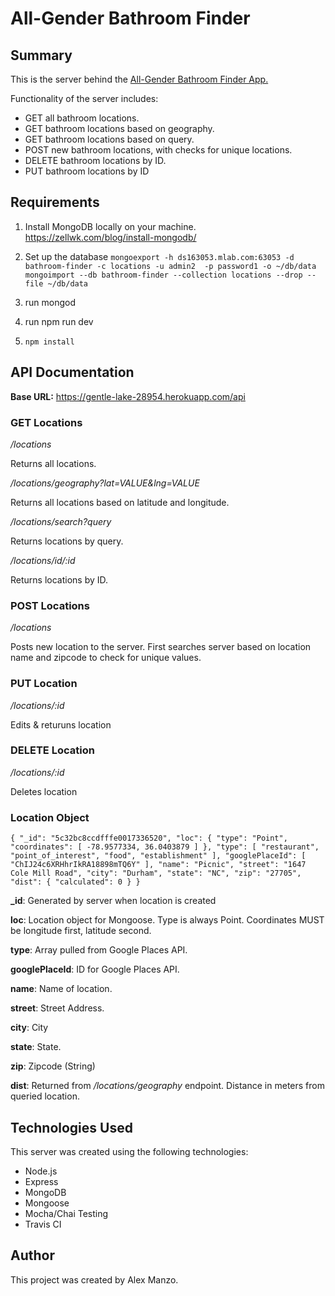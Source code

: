 # All-Gender Bathroom Finder

## Summary

This is the server behind the [All-Gender Bathroom Finder App.](https://github.com/alexmanzo/bathroom-finder-app)

Functionality of the server includes:

*   GET all bathroom locations.
*   GET bathroom locations based on geography.
*   GET bathroom locations based on query.
*   POST new bathroom locations, with checks for unique locations.
*   DELETE bathroom locations by ID.
*   PUT bathroom locations by ID

## Requirements

1. Install MongoDB locally on your machine.
https://zellwk.com/blog/install-mongodb/

1. Set up the database
`mongoexport -h ds163053.mlab.com:63053 -d bathroom-finder -c locations -u admin2  -p password1 -o ~/db/data`
`mongoimport --db bathroom-finder --collection locations --drop --file ~/db/data`
1. run mongod
1. run npm run dev
1. `npm install`

## API Documentation

**Base URL:** https://gentle-lake-28954.herokuapp.com/api

### GET Locations

_/locations_

Returns all locations.

_/locations/geography?lat=VALUE&lng=VALUE_

Returns all locations based on latitude and longitude.

_/locations/search?query_

Returns locations by query.

_/locations/id/:id_

Returns locations by ID.

### POST Locations

_/locations_

Posts new location to the server. First searches server based on location name and zipcode to check for unique values.

### PUT Location

_/locations/:id_

Edits & returuns location

### DELETE Location

_/locations/:id_

Deletes location

### Location Object

`{ "_id": "5c32bc8ccdfffe0017336520", "loc": { "type": "Point", "coordinates": [ -78.9577334, 36.0403879 ] }, "type": [ "restaurant", "point_of_interest", "food", "establishment" ], "googlePlaceId": [ "ChIJ24c6XRHhrIkRA18898mTQ6Y" ], "name": "Picnic", "street": "1647 Cole Mill Road", "city": "Durham", "state": "NC", "zip": "27705", "dist": { "calculated": 0 } }`

**_id**: Generated by server when location is created

**loc**: Location object for Mongoose. Type is always Point. Coordinates MUST be longitude first, latitude second.

**type**: Array pulled from Google Places API.

**googlePlaceId**: ID for Google Places API.

**name**: Name of location.

**street**: Street Address.

**city**: City

**state**: State.

**zip**: Zipcode (String)

**dist**: Returned from _/locations/geography_ endpoint. Distance in meters from queried location.

## Technologies Used

This server was created using the following technologies:

*   Node.js
*   Express
*   MongoDB
*   Mongoose
*   Mocha/Chai Testing
*   Travis CI

## Author

This project was created by Alex Manzo.